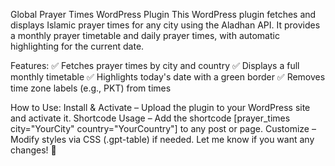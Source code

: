 Global Prayer Times WordPress Plugin
This WordPress plugin fetches and displays Islamic prayer times for any city using the Aladhan API. It provides a monthly prayer timetable and daily prayer times, with automatic highlighting for the current date.

Features:
✅ Fetches prayer times by city and country
✅ Displays a full monthly timetable
✅ Highlights today's date with a green border
✅ Removes time zone labels (e.g., PKT) from times

How to Use:
Install & Activate – Upload the plugin to your WordPress site and activate it.
Shortcode Usage – Add the shortcode [prayer_times city="YourCity" country="YourCountry"] to any post or page.
Customize – Modify styles via CSS (.gpt-table) if needed.
Let me know if you want any changes! 🚀

